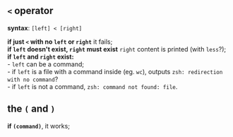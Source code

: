 ## ``<`` operator  

**syntax**: ``[left] < [right]``  

**if just ``<`` with no ``left`` or ``right``** it fails;  
**if ``left`` doesn't exist, ``right`` must exist** ``right`` content is printed (with ``less``?);  
**if ``left`` and ``right`` exist:**   
	- ``left`` can be a command;   
	- if ``left`` is a file with a command inside (eg. ``wc``), outputs ``zsh: redirection with no command``?  
	- if ``left`` is not a command, ``zsh: command not found: file``.  

## the ``(`` and ``)``

**if ``(command)``**, it works;  


